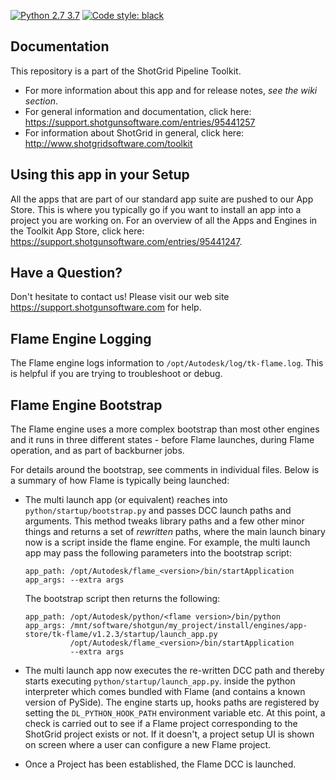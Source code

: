 [![Python 2.7 3.7](https://img.shields.io/badge/python-2.6%20%7C%202.7%20%7C%203.7-blue.svg)](https://www.python.org/)
[![Code style: black](https://img.shields.io/badge/code%20style-black-000000.svg)](https://github.com/psf/black)

## Documentation
This repository is a part of the ShotGrid Pipeline Toolkit.

- For more information about this app and for release notes, *see the wiki section*.
- For general information and documentation, click here: https://support.shotgunsoftware.com/entries/95441257
- For information about ShotGrid in general, click here: http://www.shotgridsoftware.com/toolkit

## Using this app in your Setup
All the apps that are part of our standard app suite are pushed to our App Store.
This is where you typically go if you want to install an app into a project you are
working on. For an overview of all the Apps and Engines in the Toolkit App Store,
click here: https://support.shotgunsoftware.com/entries/95441247.

## Have a Question?
Don't hesitate to contact us! Please visit our web site https://support.shotgunsoftware.com for help.

## Flame Engine Logging
The Flame engine logs information to `/opt/Autodesk/log/tk-flame.log`. This is helpful if you are trying
to troubleshoot or debug.

## Flame Engine Bootstrap
The Flame engine uses a more complex bootstrap than most other engines
and it runs in three different states - before Flame launches, during Flame operation,
and as part of backburner jobs.

For details around the bootstrap, see comments in individual files. Below is a summary of how
Flame is typically being launched:

- The multi launch app (or equivalent) reaches into `python/startup/bootstrap.py` and passes DCC launch paths
  and arguments. This method tweaks library paths and a few other minor things and returns a
  set of *rewritten* paths, where the main launch binary now is a script inside the flame engine.
  For example, the multi launch app may pass the following parameters into the bootstrap script:

  ```
  app_path: /opt/Autodesk/flame_<version>/bin/startApplication
  app_args: --extra args
  ```

  The bootstrap script then returns the following:

  ```
  app_path: /opt/Autodesk/python/<flame version>/bin/python
  app_args: /mnt/software/shotgun/my_project/install/engines/app-store/tk-flame/v1.2.3/startup/launch_app.py
            /opt/Autodesk/flame_<version>/bin/startApplication
            --extra args
  ```

- The multi launch app now executes the re-written DCC path and thereby starts executing `python/startup/launch_app.py`.
  inside the python interpreter which comes bundled with Flame (and contains a known version of PySide). The engine starts
  up, hooks paths are registered by setting the `DL_PYTHON_HOOK_PATH` environment variable etc.
  At this point, a check is carried out to see if a Flame project corresponding to the ShotGrid project exists or not.
  If it doesn't, a project setup UI is shown on screen where a user can configure a new Flame project.

- Once a Project has been established, the Flame DCC is launched.

